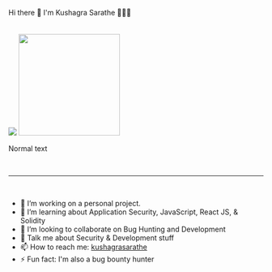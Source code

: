 <p align="center">
  <div>
   Hi there 👋 I'm Kushagra Sarathe 👨🏻‍💻
  </div>
  <br><br>
  <img src="http://s.4cdn.org/image/title/105.gif">
  <img width="200" height="200" src="https://avatars.githubusercontent.com/u/76868364?v=4">
</p>

Normal text

<br>
<hr>
<br>


- 🔭 I’m working on a personal project.
- 🌱 I’m learning about Application Security, JavaScript, React JS, & Solidity
- 👯 I’m looking to collaborate on Bug Hunting and Development
- 💬 Talk me about Security & Development stuff 
- 📫 How to reach me: [kushagrasarathe](https://twitter.com/kushagrasarathe)
- ⚡ Fun fact: I'm also a bug bounty hunter


